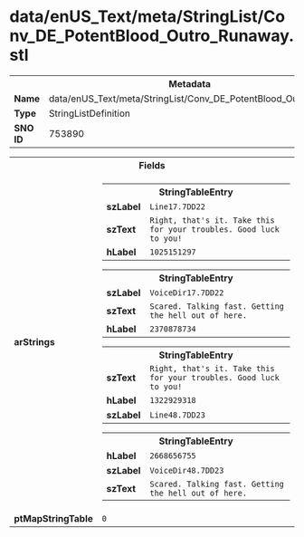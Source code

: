 <h1>data/enUS_Text/meta/StringList/Conv_DE_PotentBlood_Outro_Runaway.stl</h1><table><tr><th colspan="100%">Metadata</th></tr><tr><td><b>Name</b></td><td>data/enUS_Text/meta/StringList/Conv_DE_PotentBlood_Outro_Runaway.stl</td></tr><tr><td><b>Type</b></td><td>StringListDefinition</td></tr><tr><td><b>SNO ID</b></td><td>753890</td></tr></table>

<table><tr><th colspan="100%">Fields</th></tr><tr><td><b>arStrings</b></td><td><table><tr><th colspan="100%">StringTableEntry</th></tr><tr><td><b>szLabel</b></td><td><code>Line17.7DD22</code></td></tr><tr><td><b>szText</b></td><td><code>Right, that's it. Take this for your troubles. Good luck to you!</code></td></tr><tr><td><b>hLabel</b></td><td><code>1025151297</code></td></tr></table>


<table><tr><th colspan="100%">StringTableEntry</th></tr><tr><td><b>szLabel</b></td><td><code>VoiceDir17.7DD22</code></td></tr><tr><td><b>szText</b></td><td><code>Scared. Talking fast. Getting the hell out of here.</code></td></tr><tr><td><b>hLabel</b></td><td><code>2370878734</code></td></tr></table>


<table><tr><th colspan="100%">StringTableEntry</th></tr><tr><td><b>szText</b></td><td><code>Right, that's it. Take this for your troubles. Good luck to you!</code></td></tr><tr><td><b>hLabel</b></td><td><code>1322929318</code></td></tr><tr><td><b>szLabel</b></td><td><code>Line48.7DD23</code></td></tr></table>


<table><tr><th colspan="100%">StringTableEntry</th></tr><tr><td><b>hLabel</b></td><td><code>2668656755</code></td></tr><tr><td><b>szLabel</b></td><td><code>VoiceDir48.7DD23</code></td></tr><tr><td><b>szText</b></td><td><code>Scared. Talking fast. Getting the hell out of here.</code></td></tr></table>


</td></tr><tr><td><b>ptMapStringTable</b></td><td><code>0</code></td></tr></table>

